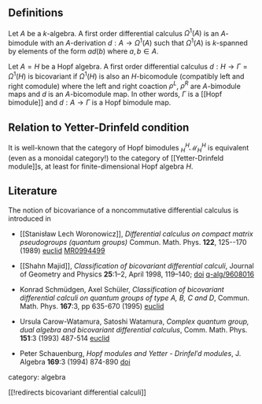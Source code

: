 ## Definitions

Let $A$ be a $k$-algebra. A first order differential calculus $\Omega^1(A)$ is an $A$-bimodule with an
$A$-derivation $d: A\to\Omega^1(A)$ such that $\Omega^1(A)$ is $k$-spanned by elements of the form $a d(b)$ where $a,b\in A$. 

Let $A = H$ be a Hopf algebra. A first order differential calculus $d:H \to \Gamma = \Omega^1(H)$
is bicovariant if $\Omega^1(H)$ is also an $H$-bicomodule (compatibly left and right comodule) where the left and right coaction $\rho^L$, $\rho^R$ are $A$-bimodule maps and $d$ is an $A$-bicomodule map. In other words, $\Gamma$ is a [[Hopf bimodule]]
and $d:A\to \Gamma$ is a Hopf bimodule map. 

## Relation to Yetter-Drinfeld condition

It is well-known that the category of Hopf bimodules 
${}^H_H\mathcal{M}^H_H$ is equivalent (even as a monoidal category!) to the category of [[Yetter-Drinfeld module]]s, at least for finite-dimensional
Hopf algebra $H$. 

## Literature

The notion of bicovariance of a noncommutative 
differential calculus is introduced in 

* [[Stanisław Lech Woronowicz]], _Differential calculus on compact matrix pseudogroups (quantum groups)_ Commun. Math. Phys. __122__, 125--170 (1989) [euclid](http://projecteuclid.org/euclid.cmp/1104178320) [MR0994499](http://www.ams.org/mathscinet-getitem?mr=0994499)

* [[Shahn Majid]], _Classification of bicovariant differential calculi_, Journal of Geometry and Physics __25__:1–2, April 1998, 119–140; <a href="http://dx.doi.org/10.1016/S0393-0440(97)00025-9">doi</a> [q-alg/9608016](http://arxiv.org/abs/q-alg/9608016v2)
* Konrad Schmüdgen, Axel Schüler, _Classification of bicovariant differential calculi on quantum groups of type A, B, C and D_, Commun. Math. Phys. __167__:3, pp 635-670 (1995) [euclid](http://projecteuclid.org/euclid.cmp/1104273123)

* Ursula Carow-Watamura, Satoshi Watamura, _Complex quantum group, dual algebra and bicovariant differential calculus_, Comm. Math. Phys. __151__:3 (1993) 487-514 [euclid](http://projecteuclid.org/euclid.cmp/1104252236)
* Peter Schauenburg, _Hopf modules and Yetter - Drinfel′d modules_, J. Algebra __169__:3 (1994) 874-890 [doi](http://dx.doi.org/10.1006/jabr.1994.1314)

category: algebra 

[[!redirects bicovariant differential calculi]]